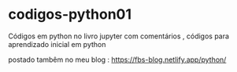 # codigos-python01
Códigos em python no livro jupyter com comentários , códigos para aprendizado inicial em python

postado tambêm no meu blog :  https://fbs-blog.netlify.app/python/

